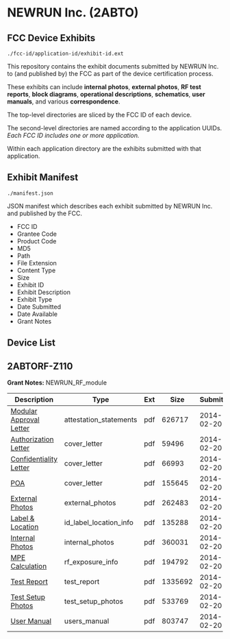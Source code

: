 # NEWRUN Inc. (2ABTO)
## FCC Device Exhibits

```
./fcc-id/application-id/exhibit-id.ext
```

This repository contains the exhibit documents submitted by NEWRUN Inc. to (and published by) the FCC as part of the device certification process.

These exhibits can include **internal photos**, **external photos**, **RF test reports**, **block diagrams**, **operational descriptions**, **schematics**, **user manuals**, and various **correspondence**.

The top-level directories are sliced by the FCC ID of each device.

The second-level directories are named according to the application UUIDs. *Each FCC ID includes one or more application.*

Within each application directory are the exhibits submitted with that application. 

## Exhibit Manifest

```
./manifest.json
```

JSON manifest which describes each exhibit submitted by NEWRUN Inc. and published by the FCC.

- FCC ID
- Grantee Code
- Product Code
- MD5
- Path
- File Extension
- Content Type
- Size
- Exhibit ID
- Exhibit Description
- Exhibit Type
- Date Submitted
- Date Available
- Grant Notes

## Device List
## 2ABTORF-Z110
**Grant Notes:** NEWRUN_RF_module

| Description | Type | Ext | Size | Submitted | Available |
| ----------- | ---- | --- | ---- | --------- | --------- |
| [Modular Approval Letter](2ABTORF-Z110/3c025a40fc2eb7ddeec030487e173fb9/2195821.pdf) | attestation_statements | pdf | 626717 | 2014-02-20 | 2014-02-20 |
| [Authorization Letter](2ABTORF-Z110/3c025a40fc2eb7ddeec030487e173fb9/2195818.pdf) | cover_letter | pdf | 59496 | 2014-02-20 | 2014-02-20 |
| [Confidentiality Letter](2ABTORF-Z110/3c025a40fc2eb7ddeec030487e173fb9/2195819.pdf) | cover_letter | pdf | 66993 | 2014-02-20 | 2014-02-20 |
| [POA](2ABTORF-Z110/3c025a40fc2eb7ddeec030487e173fb9/2195820.pdf) | cover_letter | pdf | 155645 | 2014-02-20 | 2014-02-20 |
| [External Photos](2ABTORF-Z110/3c025a40fc2eb7ddeec030487e173fb9/2195828.pdf) | external_photos | pdf | 262483 | 2014-02-20 | 2014-04-06 |
| [Label & Location](2ABTORF-Z110/3c025a40fc2eb7ddeec030487e173fb9/2195942.pdf) | id_label_location_info | pdf | 135288 | 2014-02-20 | 2014-02-20 |
| [Internal Photos](2ABTORF-Z110/3c025a40fc2eb7ddeec030487e173fb9/2195829.pdf) | internal_photos | pdf | 360031 | 2014-02-20 | 2014-04-06 |
| [MPE Calculation](2ABTORF-Z110/3c025a40fc2eb7ddeec030487e173fb9/2195827.pdf) | rf_exposure_info | pdf | 194792 | 2014-02-20 | 2014-02-20 |
| [Test Report](2ABTORF-Z110/3c025a40fc2eb7ddeec030487e173fb9/2195826.pdf) | test_report | pdf | 1335692 | 2014-02-20 | 2014-02-20 |
| [Test Setup Photos](2ABTORF-Z110/3c025a40fc2eb7ddeec030487e173fb9/2195830.pdf) | test_setup_photos | pdf | 533769 | 2014-02-20 | 2014-04-06 |
| [User Manual](2ABTORF-Z110/3c025a40fc2eb7ddeec030487e173fb9/2195941.pdf) | users_manual | pdf | 803747 | 2014-02-20 | 2014-04-06 |
